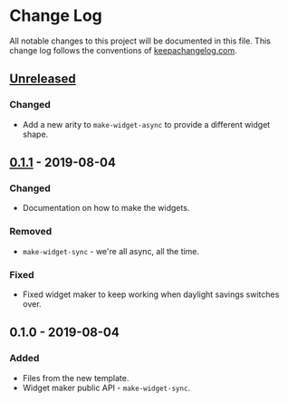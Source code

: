 # Change Log
All notable changes to this project will be documented in this file. This change log follows the conventions of [keepachangelog.com](http://keepachangelog.com/).

## [Unreleased]
### Changed
- Add a new arity to `make-widget-async` to provide a different widget shape.

## [0.1.1] - 2019-08-04
### Changed
- Documentation on how to make the widgets.

### Removed
- `make-widget-sync` - we're all async, all the time.

### Fixed
- Fixed widget maker to keep working when daylight savings switches over.

## 0.1.0 - 2019-08-04
### Added
- Files from the new template.
- Widget maker public API - `make-widget-sync`.

[Unreleased]: https://github.com/your-name/tpp-14-ex7/compare/0.1.1...HEAD
[0.1.1]: https://github.com/your-name/tpp-14-ex7/compare/0.1.0...0.1.1
